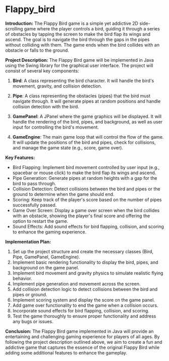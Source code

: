 # Flappy_bird


**Introduction:**
The Flappy Bird game is a simple yet addictive 2D side-scrolling game where the player controls a bird, guiding it through a series of obstacles by tapping the screen to make the bird flap its wings and ascend. The goal is to navigate the bird through the gaps in the pipes without colliding with them. The game ends when the bird collides with an obstacle or falls to the ground.

**Project Description:**
The Flappy Bird game will be implemented in Java using the Swing library for the graphical user interface. The project will consist of several key components:

1. **Bird**: A class representing the bird character. It will handle the bird's movement, gravity, and collision detection.

2. **Pipe**: A class representing the obstacles (pipes) that the bird must navigate through. It will generate pipes at random positions and handle collision detection with the bird.

3. **GamePanel**: A JPanel where the game graphics will be displayed. It will handle the rendering of the bird, pipes, and background, as well as user input for controlling the bird's movement.

4. **GameEngine**: The main game loop that will control the flow of the game. It will update the positions of the bird and pipes, check for collisions, and manage the game state (e.g., score, game over).

**Key Features:**
- Bird Flapping: Implement bird movement controlled by user input (e.g., spacebar or mouse click) to make the bird flap its wings and ascend.
- Pipe Generation: Generate pipes at random heights with a gap for the bird to pass through.
- Collision Detection: Detect collisions between the bird and pipes or the ground to determine when the game should end.
- Scoring: Keep track of the player's score based on the number of pipes successfully passed.
- Game Over Screen: Display a game over screen when the bird collides with an obstacle, showing the player's final score and offering the option to restart the game.
- Sound Effects: Add sound effects for bird flapping, collision, and scoring to enhance the gaming experience.

**Implementation Plan:**
1. Set up the project structure and create the necessary classes (Bird, Pipe, GamePanel, GameEngine).
2. Implement basic rendering functionality to display the bird, pipes, and background on the game panel.
3. Implement bird movement and gravity physics to simulate realistic flying behavior.
4. Implement pipe generation and movement across the screen.
5. Add collision detection logic to detect collisions between the bird and pipes or ground.
6. Implement scoring system and display the score on the game panel.
7. Add game over functionality to end the game when a collision occurs.
8. Incorporate sound effects for bird flapping, collision, and scoring.
9. Test the game thoroughly to ensure proper functionality and address any bugs or issues.

**Conclusion:**
The Flappy Bird game implemented in Java will provide an entertaining and challenging gaming experience for players of all ages. By following the project description outlined above, we aim to create a fun and addictive game that captures the essence of the original Flappy Bird while adding some additional features to enhance the gameplay.
